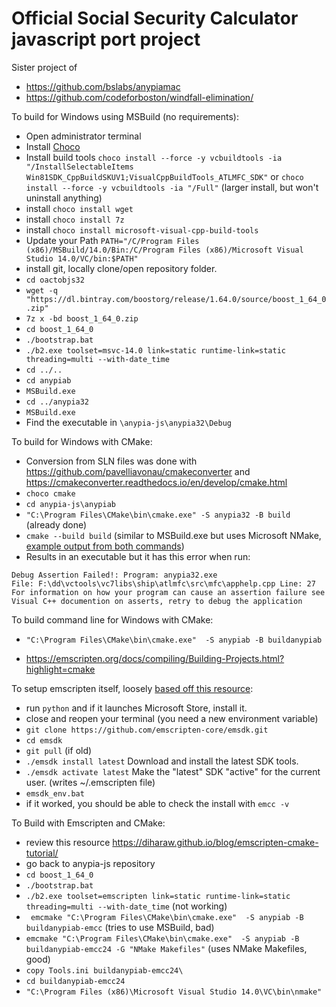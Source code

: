 # Official Social Security Calculator javascript port project

Sister project of 
- https://github.com/bslabs/anypiamac
- https://github.com/codeforboston/windfall-elimination/

To build for Windows using MSBuild (no requirements):
- Open administrator terminal
- Install [Choco](https://chocolatey.org/install)
- Install build tools `choco install --force -y vcbuildtools -ia "/InstallSelectableItems Win81SDK_CppBuildSKUV1;VisualCppBuildTools_ATLMFC_SDK"` or `choco install --force -y vcbuildtools -ia "/Full"` (larger install, but won't uninstall anything)
- install `choco install wget`
- install `choco install 7z`
- install `choco install microsoft-visual-cpp-build-tools`
- Update your Path `PATH="/C/Program Files (x86)/MSBuild/14.0/Bin:/C/Program Files (x86)/Microsoft Visual Studio 14.0/VC/bin:$PATH"`
- install git, locally clone/open repository folder.
- `cd oactobjs32`
- `wget -q "https://dl.bintray.com/boostorg/release/1.64.0/source/boost_1_64_0.zip"`
- `7z x -bd boost_1_64_0.zip`
- `cd boost_1_64_0`
- `./bootstrap.bat`
- `./b2.exe toolset=msvc-14.0 link=static runtime-link=static threading=multi --with-date_time`
- `cd ../..`
- `cd anypiab`
- `MSBuild.exe`
- `cd ../anypia32`
- `MSBuild.exe`
- Find the executable in `\anypia-js\anypia32\Debug`

To build for Windows with CMake:
- Conversion from SLN files was done with https://github.com/pavelliavonau/cmakeconverter and https://cmakeconverter.readthedocs.io/en/develop/cmake.html
-  `choco cmake`
- `cd anypia-js\anypiab`
- `"C:\Program Files\CMake\bin\cmake.exe" -S anypia32 -B build` (already done)
- `cmake --build build` (similar to MSBuild.exe but uses Microsoft NMake, [example output from both commands](https://gist.github.com/thadk/29dc65aa37ca10f13b268e25b9b55cdd))
- Results in an executable but it has this error when run:
```
Debug Assertion Failed!: Program: anypia32.exe 
File: F:\dd\vctools\vc7libs\ship\atlmfc\src\mfc\apphelp.cpp Line: 27
For information on how your program can cause an assertion failure see Visual C++ documention on asserts, retry to debug the application
```
To build command line for Windows with CMake:
- `"C:\Program Files\CMake\bin\cmake.exe"  -S anypiab -B buildanypiab`

- https://emscripten.org/docs/compiling/Building-Projects.html?highlight=cmake

To setup emscripten itself, loosely [based off this resource](https://mirano.blog/emscripten/):
- run `python` and if it launches Microsoft Store, install it.
- close and reopen your terminal (you need a new environment variable)
- `git clone https://github.com/emscripten-core/emsdk.git`
- `cd emsdk`
- `git pull` (if old)
- `./emsdk install latest` Download and install the latest SDK tools.
- `./emsdk activate latest` Make the "latest" SDK "active" for the current user. (writes ~/.emscripten file)
- `emsdk_env.bat`
- if it worked, you should be able to check the install with `emcc -v`

To Build with Emscripten and CMake:
- review this resource https://diharaw.github.io/blog/emscripten-cmake-tutorial/
- go back to anypia-js repository
- `cd boost_1_64_0`
- `./bootstrap.bat`
- `./b2.exe toolset=emscripten link=static runtime-link=static threading=multi --with-date_time` (not working)
- ` emcmake "C:\Program Files\CMake\bin\cmake.exe"  -S anypiab -B buildanypiab-emcc` (tries to use MSBuild, bad)
- `emcmake "C:\Program Files\CMake\bin\cmake.exe"  -S anypiab -B buildanypiab-emcc24 -G "NMake Makefiles"` (uses NMake Makefiles, good)
- `copy Tools.ini buildanypiab-emcc24\`
- `cd buildanypiab-emcc24`
- `"C:\Program Files (x86)\Microsoft Visual Studio 14.0\VC\bin\nmake"`

